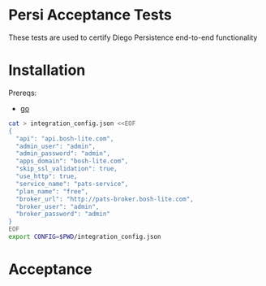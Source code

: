 # Persi Acceptance Tests
These tests are used to certify Diego Persistence end-to-end functionality
# Installation

Prereqs:
- [go](https://golang.org/dl/)


```bash
cat > integration_config.json <<EOF
{
  "api": "api.bosh-lite.com",
  "admin_user": "admin",
  "admin_password": "admin",
  "apps_domain": "bosh-lite.com",
  "skip_ssl_validation": true,
  "use_http": true,
  "service_name": "pats-service",
  "plan_name": "free",
  "broker_url": "http://pats-broker.bosh-lite.com",
  "broker_user": "admin",
  "broker_password": "admin"
}
EOF
export CONFIG=$PWD/integration_config.json
```

# Acceptance

